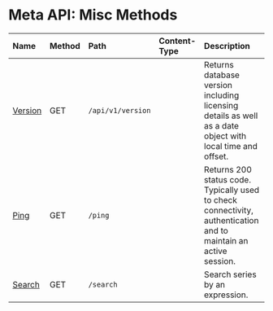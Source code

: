 # Meta API: Misc Methods

| **Name** | **Method** | **Path** | **Content-Type** | **Description** |
|:---|:---|:---|:---|:---|
| [Version](version.md) | GET | `/api/v1/version` |  | Returns database version including licensing details as well as a date object with local time and offset. |
| [Ping](ping.md) | GET | `/ping` |  | Returns 200 status code. Typically used to check connectivity, authentication and to maintain an active session. |
| [Search](search.md) | GET | `/search` |  | Search series by an expression. |
